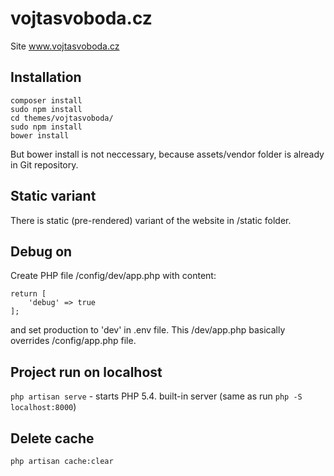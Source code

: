 # vojtasvoboda.cz

Site www.vojtasvoboda.cz

## Installation

```
composer install
sudo npm install
cd themes/vojtasvoboda/
sudo npm install
bower install
```

But bower install is not neccessary, because assets/vendor folder is already in Git repository.

## Static variant

There is static (pre-rendered) variant of the website in /static folder.

## Debug on

Create PHP file /config/dev/app.php with content:

```
return [
    'debug' => true
];
```

and set production to 'dev' in .env file. This /dev/app.php basically overrides /config/app.php file.

## Project run on localhost

`php artisan serve` - starts PHP 5.4. built-in server (same as run `php -S localhost:8000`)

## Delete cache

`php artisan cache:clear`
